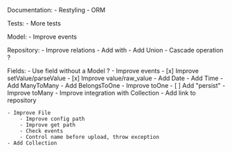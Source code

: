 Documentation:
	- Restyling
	- ORM

Tests:
	- More tests

Model:
	- Improve events

Repository:
	- Improve relations
	- Add with
	- Add Union
	- Cascade operation ?

Fields:
	- Use field without a Model ?
	- Improve events
	- [x] Improve setValue/parseValue
	- [x] Improve value/raw_value
	- Add Date
	- Add Time
	- Add ManyToMany
	- Add BelongsToOne
	- Improve toOne
		- [ ] Add "persist"
	- Improve toMany
		- Improve integration with Collection
		- Add link to repository

	- Improve File
		- Improve config path
		- Improve get path
		- Check events
		- Control name before upload, throw exception
	- Add Collection